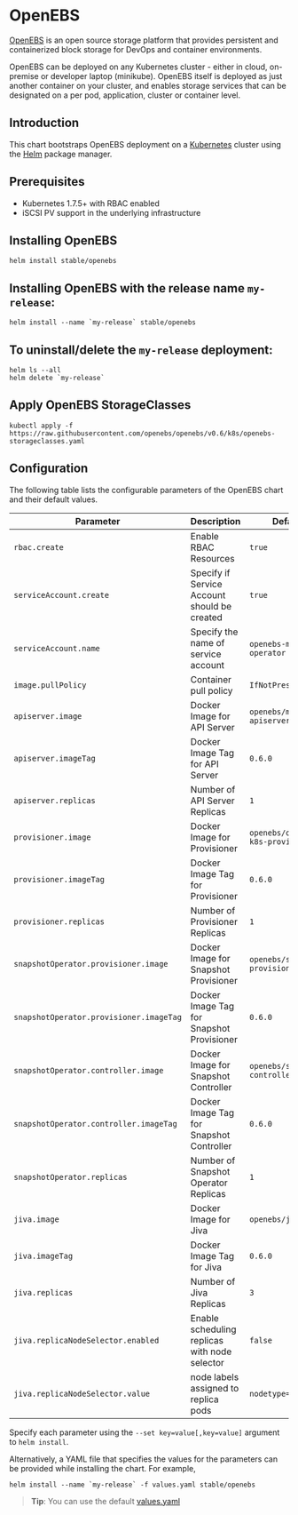 OpenEBS
=======

[OpenEBS](https://github.com/openebs/openebs) is an open source storage platform that provides persistent and containerized block storage for DevOps and container environments.

OpenEBS can be deployed on any Kubernetes cluster - either in cloud, on-premise or developer laptop (minikube). OpenEBS itself is deployed as just another container on your cluster, and enables storage services that can be designated on a per pod, application, cluster or container level.

Introduction
------------

This chart bootstraps OpenEBS deployment on a [Kubernetes](http://kubernetes.io) cluster using the [Helm](https://helm.sh) package manager.

## Prerequisites
- Kubernetes 1.7.5+ with RBAC enabled
- iSCSI PV support in the underlying infrastructure

## Installing OpenEBS 
```
helm install stable/openebs
```

## Installing OpenEBS with the release name `my-release`:
```
helm install --name `my-release` stable/openebs
```

## To uninstall/delete the `my-release` deployment:
```
helm ls --all
helm delete `my-release`
```

## Apply OpenEBS StorageClasses
```
kubectl apply -f https://raw.githubusercontent.com/openebs/openebs/v0.6/k8s/openebs-storageclasses.yaml
```

## Configuration

The following table lists the configurable parameters of the OpenEBS chart and their default values.

| Parameter                              | Description                                   | Default                           |
| -------------------------------------- | --------------------------------------------- | --------------------------------- |
| `rbac.create`                          | Enable RBAC Resources                         | `true`                            |
| `serviceAccount.create`                | Specify if Service Account should be created  | `true`                            |
| `serviceAccount.name`                  | Specify the name of service account           | `openebs-maya-operator`           |
| `image.pullPolicy`                     | Container pull policy                         | `IfNotPresent`                    |
| `apiserver.image`                      | Docker Image for API Server                   | `openebs/m-apiserver`             |
| `apiserver.imageTag`                   | Docker Image Tag for API Server               | `0.6.0`                           |
| `apiserver.replicas`                   | Number of API Server Replicas                 | `1`                               |
| `provisioner.image`                    | Docker Image for Provisioner                  | `openebs/openebs-k8s-provisioner` |
| `provisioner.imageTag`                 | Docker Image Tag for Provisioner              | `0.6.0`                           |
| `provisioner.replicas`                 | Number of Provisioner Replicas                | `1`                               |
| `snapshotOperator.provisioner.image`   | Docker Image for Snapshot Provisioner         | `openebs/snapshot-provisioner`    |
| `snapshotOperator.provisioner.imageTag`| Docker Image Tag for Snapshot Provisioner     | `0.6.0`                           |
| `snapshotOperator.controller.image`    | Docker Image for Snapshot Controller          | `openebs/snapshot-controller`     |
| `snapshotOperator.controller.imageTag` | Docker Image Tag for Snapshot Controller      | `0.6.0`                           |
| `snapshotOperator.replicas`            | Number of Snapshot Operator Replicas          | `1`                               |
| `jiva.image`                           | Docker Image for Jiva                         | `openebs/jiva`                    |
| `jiva.imageTag`                        | Docker Image Tag for Jiva                     | `0.6.0`                           |
| `jiva.replicas`                        | Number of Jiva Replicas                       | `3`                               |
| `jiva.replicaNodeSelector.enabled`     | Enable scheduling replicas with node selector | `false`                           |
| `jiva.replicaNodeSelector.value`       | node labels assigned to replica pods          | `nodetype=storage`                |

Specify each parameter using the `--set key=value[,key=value]` argument to `helm install`.

Alternatively, a YAML file that specifies the values for the parameters can be provided while installing the chart. For example,

```shell
helm install --name `my-release` -f values.yaml stable/openebs
```

> **Tip**: You can use the default [values.yaml](values.yaml)
